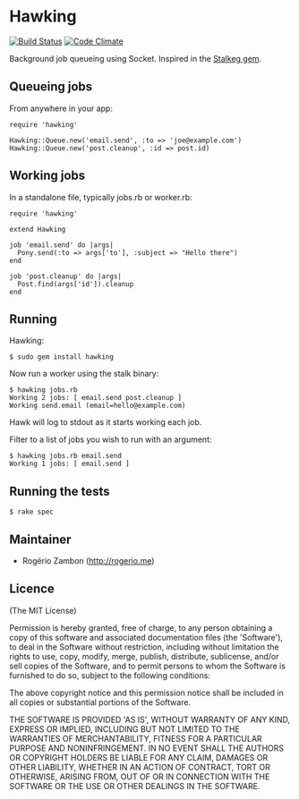 Hawking
=======

[![Build Status](https://travis-ci.org/rogeriozambon/hawking.png?branch=master)](https://travis-ci.org/rogeriozambon/hawking)
[![Code Climate](https://codeclimate.com/github/rogeriozambon/hawking.png)](https://codeclimate.com/github/rogeriozambon/hawking)

Background job queueing using Socket. Inspired in the [Stalkeg gem](https://github.com/han/stalker).

Queueing jobs
-------------

From anywhere in your app:

    require 'hawking'

    Hawking::Queue.new('email.send', :to => 'joe@example.com')
    Hawking::Queue.new('post.cleanup', :id => post.id)

Working jobs
------------

In a standalone file, typically jobs.rb or worker.rb:

    require 'hawking'

    extend Hawking

    job 'email.send' do |args|
      Pony.send(:to => args['to'], :subject => "Hello there")
    end

    job 'post.cleanup' do |args|
      Post.find(args['id']).cleanup
    end

Running
-------

Hawking:

    $ sudo gem install hawking

Now run a worker using the stalk binary:

    $ hawking jobs.rb
    Working 2 jobs: [ email.send post.cleanup ]
    Working send.email (email=hello@example.com)

Hawk will log to stdout as it starts working each job.

Filter to a list of jobs you wish to run with an argument:

    $ hawking jobs.rb email.send
    Working 1 jobs: [ email.send ]

Running the tests
-----------------

    $ rake spec

Maintainer
----------

* Rogério Zambon (http://rogerio.me)

Licence
-------

(The MIT License)

Permission is hereby granted, free of charge, to any person obtaining a copy of this software and associated documentation files (the 'Software'), to deal in the Software without restriction, including without limitation the rights to use, copy, modify, merge, publish, distribute, sublicense, and/or sell copies of the Software, and to permit persons to whom the Software is furnished to do so, subject to the following conditions:

The above copyright notice and this permission notice shall be included in all copies or substantial portions of the Software.

THE SOFTWARE IS PROVIDED 'AS IS', WITHOUT WARRANTY OF ANY KIND, EXPRESS OR IMPLIED, INCLUDING BUT NOT LIMITED TO THE WARRANTIES OF MERCHANTABILITY, FITNESS FOR A PARTICULAR PURPOSE AND NONINFRINGEMENT. IN NO EVENT SHALL THE AUTHORS OR COPYRIGHT HOLDERS BE LIABLE FOR ANY CLAIM, DAMAGES OR OTHER LIABILITY, WHETHER IN AN ACTION OF CONTRACT, TORT OR OTHERWISE, ARISING FROM, OUT OF OR IN CONNECTION WITH THE SOFTWARE OR THE USE OR OTHER DEALINGS IN THE SOFTWARE.
